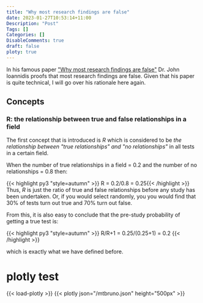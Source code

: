 ```yaml
---
title: "Why most research findings are false"
date: 2023-01-27T10:53:14+11:00
Description: "Post"
Tags: []
Categories: []
DisableComments: true
draft: false
ploty: true
---
```


In his famous paper ["Why most research findings are false"](https://journals.plos.org/plosmedicine/article?id=10.1371/journal.pmed.0020124) Dr. John Ioannidis proofs that most research findings are false. Given that his paper is quite technical, I will go over his rationale here again.

## Concepts

### R: the relationship between true and false relationships in a field

The first concept that is introduced is *R* which is considered to be *the relationship between "true relationships" and "no relationships"* in all tests in a certain field.

When the number of true relationships in a field = 0.2 and the number of no relationships = 0.8 then:

{{< highlight py3 "style=autumn" >}} R = 0.2/0.8 = 0.25{{< /highlight >}}
Thus, *R* is just the ratio of true and false relationships before any study has been undertaken. Or, if you would select randomly, you you would find that 30% of tests turn out true and 70% turn out false.

From this, it is also easy to conclude that the pre-study probability of getting a true test is:

{{< highlight py3 "style=autumn" >}} R/R+1 = 0.25/(0.25+1) = 0.2  {{< /highlight >}}

which is exactly what we have defined before.

# plotly test
{{< load-plotly >}}
{{< plotly json="/mtbruno.json" height="500px" >}}
